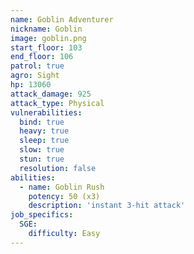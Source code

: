 ```yaml
---
name: Goblin Adventurer
nickname: Goblin
image: goblin.png
start_floor: 103
end_floor: 106
patrol: true
agro: Sight
hp: 13060
attack_damage: 925
attack_type: Physical
vulnerabilities:
  bind: true
  heavy: true
  sleep: true
  slow: true
  stun: true
  resolution: false
abilities:
  - name: Goblin Rush
    potency: 50 (x3)
    description: 'instant 3-hit attack'
job_specifics:
  SGE:
    difficulty: Easy
---
```

